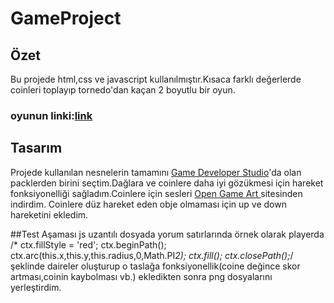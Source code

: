 # GameProject
 ## Özet
 
Bu projede html,css ve javascript kullanılmıştır.Kısaca farklı değerlerde coinleri toplayıp tornedo'dan kaçan 2 boyutlu bir oyun.
### oyunun linki:[link](http://airplanecoingame.eu5.org)

## Tasarım
Projede kullanılan nesnelerin tamamını [Game Developer Studio](https://www.gamedeveloperstudio.com/index.php?orderby=priceup&resultsperpage=25 "Game Developer Studio")'da olan packlerden birini seçtim.Dağlara ve coinlere daha iyi gözükmesi için hareket fonksiyonelliği sağladım.Coinlere için sesleri [Open Game Art ](https://opengameart.org/art-search-advanced?keys=coin&title=&field_art_tags_tid_op=or&field_art_tags_tid=&name=&field_art_type_tid%5B%5D=13&sort_by=count&sort_order=DESC&items_per_page=24&Collection=) sitesinden indirdim. Coinlere düz hareket eden obje olmaması için up ve down hareketini ekledim.

##Test Aşaması
js uzantılı dosyada yorum satırlarında örnek olarak playerda
      /* ctx.fillStyle = 'red';
        ctx.beginPath();
        ctx.arc(this.x,this.y,this.radius,0,Math.PI*2);
        ctx.fill();
        ctx.closePath();*/ şeklinde daireler oluşturup o taslağa fonksiyonellik(coine değince skor artması,coinin kaybolması vb.) ekledikten sonra png dosyalarını yerleştirdim.


